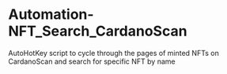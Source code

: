 # Automation-NFT_Search_CardanoScan
AutoHotKey script to cycle through the pages of minted NFTs on CardanoScan and search for specific NFT by name
